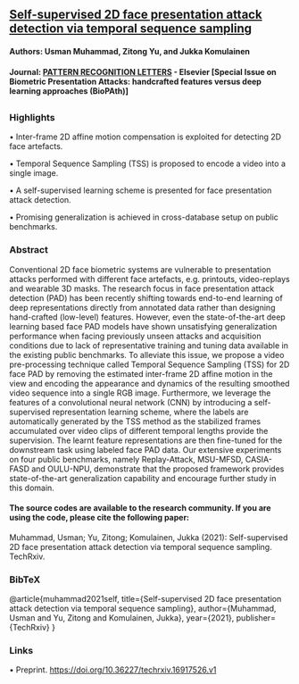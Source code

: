 ## [Self-supervised 2D face presentation attack detection via temporal sequence sampling](https://www.techrxiv.org/articles/preprint/Self-supervised_2D_face_presentation_attack_detection_via_temporal_sequence_sampling/16917526)
#### Authors: Usman Muhammad, Zitong Yu, and Jukka Komulainen

#### Journal: [PATTERN RECOGNITION LETTERS](https://www.journals.elsevier.com/pattern-recognition-letters) - Elsevier [Special Issue on Biometric Presentation Attacks: handcrafted features versus deep learning approaches (BioPAth)]
##

### Highlights
• Inter-frame 2D affine motion compensation is exploited for detecting 2D face artefacts.

• Temporal Sequence Sampling (TSS) is proposed to encode a video into a single image.

• A self-supervised learning scheme is presented for face presentation attack detection.

• Promising generalization is achieved in cross-database setup on public benchmarks.

### Abstract
Conventional 2D face biometric systems are vulnerable to presentation attacks performed with different face artefacts, e.g. printouts, video-replays and wearable 3D masks. The research focus in face presentation attack detection (PAD) has been recently shifting towards end-to-end learning of deep representations directly from annotated data rather than designing hand-crafted (low-level) features. However, even the state-of-the-art deep learning based face PAD models have shown unsatisfying generalization performance when facing previously unseen attacks and acquisition conditions due to lack of representative training and tuning data available in the existing public benchmarks. To alleviate this issue, we propose a video pre-processing technique called Temporal Sequence Sampling (TSS) for 2D face PAD by removing the estimated inter-frame 2D affine motion in the view and encoding the appearance and dynamics of the resulting smoothed video sequence into a single RGB image. Furthermore, we leverage the features of a convolutional neural network (CNN) by introducing a self-supervised representation learning scheme, where the labels are automatically generated by the TSS method as the stabilized frames accumulated over video clips of different temporal lengths provide the supervision. The learnt feature representations are then fine-tuned for the downstream task using labeled face PAD data. Our extensive experiments on four public benchmarks, namely Replay-Attack, MSU-MFSD, CASIA-FASD and OULU-NPU, demonstrate that the proposed framework provides state-of-the-art generalization capability and encourage further study in this domain.

#### The source codes are available to the research community. If you are using the code, please cite the following paper:                              
Muhammad, Usman; Yu, Zitong; Komulainen, Jukka (2021): Self-supervised 2D face presentation attack detection via temporal sequence sampling. TechRxiv. 

### BibTeX
@article{muhammad2021self,
  title={Self-supervised 2D face presentation attack detection via temporal sequence sampling},
  author={Muhammad, Usman and Yu, Zitong and Komulainen, Jukka},
  year={2021},
  publisher={TechRxiv}
}

### Links
• Preprint. https://doi.org/10.36227/techrxiv.16917526.v1 

